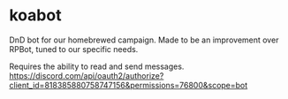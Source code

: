 # koabot
DnD bot for our homebrewed campaign. Made to be an improvement over RPBot, tuned to our specific needs.

Requires the ability to read and send messages.<br>
https://discord.com/api/oauth2/authorize?client_id=818385880758747156&permissions=76800&scope=bot
